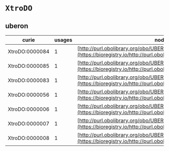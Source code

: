 # `XtroDO`
## uberon
| curie          |   usages | nodes                                                                                                                 |
|----------------|----------|-----------------------------------------------------------------------------------------------------------------------|
| XtroDO:0000084 |        1 | [http://purl.obolibrary.org/obo/UBERON:0000066](https://bioregistry.io/http://purl.obolibrary.org/obo/UBERON:0000066) |
| XtroDO:0000085 |        1 | [http://purl.obolibrary.org/obo/UBERON:0000071](https://bioregistry.io/http://purl.obolibrary.org/obo/UBERON:0000071) |
| XtroDO:0000083 |        1 | [http://purl.obolibrary.org/obo/UBERON:0000112](https://bioregistry.io/http://purl.obolibrary.org/obo/UBERON:0000112) |
| XtroDO:0000056 |        1 | [http://purl.obolibrary.org/obo/UBERON:0004728](https://bioregistry.io/http://purl.obolibrary.org/obo/UBERON:0004728) |
| XtroDO:0000006 |        1 | [http://purl.obolibrary.org/obo/UBERON:0007232](https://bioregistry.io/http://purl.obolibrary.org/obo/UBERON:0007232) |
| XtroDO:0000007 |        1 | [http://purl.obolibrary.org/obo/UBERON:0007233](https://bioregistry.io/http://purl.obolibrary.org/obo/UBERON:0007233) |
| XtroDO:0000008 |        1 | [http://purl.obolibrary.org/obo/UBERON:0007236](https://bioregistry.io/http://purl.obolibrary.org/obo/UBERON:0007236) |
